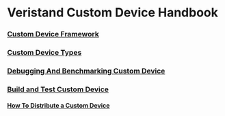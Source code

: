 

# Veristand Custom Device Handbook


### [Custom Device Framework](Custom_Device_Framework.md)

### [Custom Device Types](Custom_Device_Types.md)

### [Debugging And Benchmarking Custom Device](Debugging_And_Benchmarking_Custom_Device.md)

### [Build and Test Custom Device](Build_And_Test_Custom_Device.md)

#### [How To Distribute a Custom Device](How_To_Distribute_A_Custom_Device.md)

